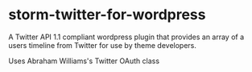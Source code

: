 storm-twitter-for-wordpress
===========================

A Twitter API 1.1 compliant wordpress plugin that provides an array of a users timeline from Twitter for use by theme developers.

Uses Abraham Williams's Twitter OAuth class